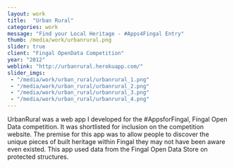 ```yaml
---
layout: work
title:  "Urban Rural"
categories: work
message: "Find your Local Heritage - #Apps4Fingal Entry"
thumb: /media/work/urbanrural.png
slider: true
client: "Fingal OpenData Competition"
year: "2012"
weblink: "http://urbanrural.herokuapp.com/"
slider_imgs:
 - "/media/work/urban_rural/urbanrural_1.png"
 - "/media/work/urban_rural/urbanrural_2.png"
 - "/media/work/urban_rural/urbanrural_3.png"
 - "/media/work/urban_rural/urbanrural_4.png"
---
```

UrbanRural was a web app I developed for the #AppsforFingal, Fingal Open Data competition.
It was shortlisted for inclusion on the competition website. The premise for this app was to
allow people to discover the unique pieces of built heritage within Fingal they may not
have been aware even existed. This app used data from the Fingal Open Data Store on protected structures.